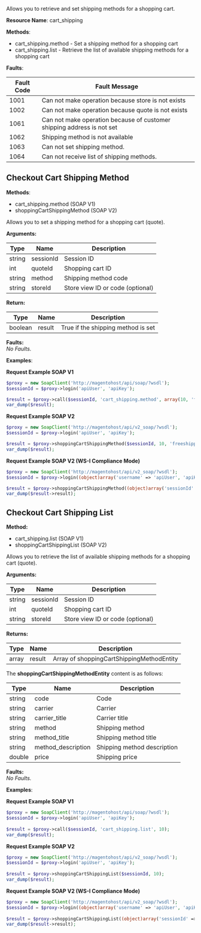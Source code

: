 Allows you to retrieve and set shipping methods for a shopping cart.

**Resource Name**: cart_shipping

**Methods**:

- cart_shipping.method - Set a shipping method for a shopping cart
- cart_shipping.list - Retrieve the list of available shipping methods for a shopping cart

**Faults**:

| Fault Code | Fault Message |
| --- | --- |
| 1001 | Can not make operation because store is not exists |
| 1002 | Can not make operation because quote is not exists |
| 1061 | Can not make operation because of customer shipping address is not set |
| 1062 | Shipping method is not available |
| 1063 | Can not set shipping method. |
| 1064 | Can not receive list of shipping methods. |

## Checkout Cart Shipping Method

**Methods**:

-   cart_shipping.method (SOAP V1)
-   shoppingCartShippingMethod (SOAP V2)

Allows you to set a shipping method for a shopping cart (quote).

**Arguments:**

| Type | Name | Description |
| --- | --- | --- |
| string | sessionId | Session ID |
| int | quoteId | Shopping cart ID |
| string | method | Shipping method code |
| string | storeId | Store view ID or code (optional) |

**Return:**

| Type | Name | Description |
| --- | --- | --- |
| boolean | result | True if the shipping method is set |

**Faults:**  
_No Faults._

**Examples**:

**Request Example SOAP V1**

```php
$proxy = new SoapClient('http://magentohost/api/soap/?wsdl');
$sessionId = $proxy->login('apiUser', 'apiKey');

$result = $proxy->call($sessionId, 'cart_shipping.method', array(10, 'freeshipping_freeshipping'));
var_dump($result);
```

**Request Example SOAP V2**

```php
$proxy = new SoapClient('http://magentohost/api/v2_soap/?wsdl');
$sessionId = $proxy->login('apiUser', 'apiKey');

$result = $proxy->shoppingCartShippingMethod($sessionId, 10, 'freeshipping_freeshipping');
var_dump($result);
```

**Request Example SOAP V2 (WS-I Compliance Mode)**

```php
$proxy = new SoapClient('http://magentohost/api/v2_soap/?wsdl');
$sessionId = $proxy->login((object)array('username' => 'apiUser', 'apiKey' => 'apiKey'));

$result = $proxy->shoppingCartShippingMethod((object)array('sessionId' => $sessionId->result, 'quoteId' => 10, 'shippingMethod' => 'freeshipping_freeshipping'));
var_dump($result->result);
```

## Checkout Cart Shipping List

**Method:**

-   cart_shipping.list (SOAP V1)
-   shoppingCartShippingList (SOAP V2)

Allows you to retrieve the list of available shipping methods for a shopping cart (quote).

**Arguments:**

| Type | Name | Description |
| --- | --- | --- |
| string | sessionId | Session ID |
| int | quoteId | Shopping cart ID |
| string | storeId | Store view ID or code (optional) |

**Returns:**

| Type | Name | Description |
| --- | --- | --- |
| array | result | Array of shoppingCartShippingMethodEntity |

The **shoppingCartShippingMethodEntity** content is as follows:

| Type | Name | Description |
| --- | --- | --- |
| string | code | Code |
| string | carrier | Carrier |
| string | carrier_title | Carrier title |
| string | method | Shipping method |
| string | method_title | Shipping method title |
| string | method_description | Shipping method description |
| double | price | Shipping price |

**Faults:**  
_No Faults._

**Examples**:

**Request Example SOAP V1**

```php
$proxy = new SoapClient('http://magentohost/api/soap/?wsdl'); 
$sessionId = $proxy->login('apiUser', 'apiKey'); 
 
$result = $proxy->call($sessionId, 'cart_shipping.list', 10);   
var_dump($result);
```

**Request Example SOAP V2**

```php
$proxy = new SoapClient('http://magentohost/api/v2_soap/?wsdl'); 
$sessionId = $proxy->login('apiUser', 'apiKey'); 
 
$result = $proxy->shoppingCartShippingList($sessionId, 10);   
var_dump($result);
```

**Request Example SOAP V2 (WS-I Compliance Mode)**

```php
$proxy = new SoapClient('http://magentohost/api/v2_soap/?wsdl'); 
$sessionId = $proxy->login((object)array('username' => 'apiUser', 'apiKey' => 'apiKey')); 
 
$result = $proxy->shoppingCartShippingList((object)array('sessionId' => $sessionId->result, 'quoteId' => 10));   
var_dump($result->result);
```